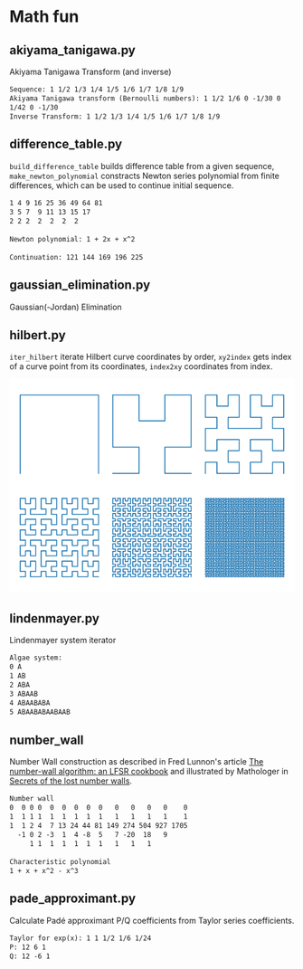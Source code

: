 # Math fun

## akiyama_tanigawa.py

Akiyama Tanigawa Transform (and inverse)
```
Sequence: 1 1/2 1/3 1/4 1/5 1/6 1/7 1/8 1/9
Akiyama Tanigawa transform (Bernoulli numbers): 1 1/2 1/6 0 -1/30 0 1/42 0 -1/30
Inverse Transform: 1 1/2 1/3 1/4 1/5 1/6 1/7 1/8 1/9
```

## difference_table.py

`build_difference_table` builds difference table from a given sequence, `make_newton_polynomial` constracts Newton series polynomial from finite differences, which can be used to continue initial sequence.

```
1 4 9 16 25 36 49 64 81
3 5 7  9 11 13 15 17   
2 2 2  2  2  2  2      

Newton polynomial: 1 + 2x + x^2

Continuation: 121 144 169 196 225
```

## gaussian_elimination.py

Gaussian(-Jordan) Elimination

## hilbert.py
`iter_hilbert` iterate Hilbert curve coordinates by order, `xy2index` gets index of a curve point from its coordinates, `index2xy` coordinates from index.

![Hilbert](hilbert.png)

## lindenmayer.py
Lindenmayer system iterator

```
Algae system:
0 A
1 AB
2 ABA
3 ABAAB
4 ABAABABA
5 ABAABABAABAAB
```

## number_wall

Number Wall construction as described in Fred Lunnon's article [The number-wall algorithm: an LFSR cookbook](https://cs.uwaterloo.ca/journals/JIS/VOL4/LUNNON/numbwall10.html) and illustrated by Mathologer in [Secrets of the lost number walls](https://www.youtube.com/watch?v=NO1_-qptr6c).

```
Number wall
0  0 0 0  0  0  0  0  0   0   0   0   0    0
1  1 1 1  1  1  1  1  1   1   1   1   1    1
1  1 2 4  7 13 24 44 81 149 274 504 927 1705
  -1 0 2 -3  1  4 -8  5   7 -20  18   9     
     1 1  1  1  1  1  1   1   1   1         
                       
Characteristic polynomial
1 + x + x^2 - x^3
```

## pade_approximant.py

Calculate Padé approximant P/Q coefficients from Taylor series coefficients.

```
Taylor for exp(x): 1 1 1/2 1/6 1/24
P: 12 6 1
Q: 12 -6 1
```
